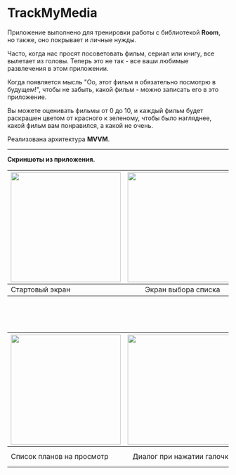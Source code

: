 # TrackMyMedia

Приложение выполнено для тренировки работы с библиотекой **Room**, но
также, оно покрывает и личные нужды.

Часто, когда нас просят посоветовать фильм, сериал или книгу, все вылетает из головы. Теперь это не так - все ваши любимые развлечения в этом приложении.

Когда появляется мысль "Оо, этот фильм я обязательно посмотрю в будущем!", чтобы не забыть, какой фильм - можно записать его в это приложение.

Вы можете оценивать фильмы от 0 до 10, и каждый фильм будет раскрашен цветом от красного к зеленому, чтобы было нагляднее, какой фильм вам понравился, а какой не очень.

Реализована архитектура **MVVM**.

---

**Скриншоты из приложения.**


| <img src="https://sun9-44.userapi.com/impg/OdvDjtlxLhfkW3InaIYOQmYIpuNP17dMHFDWMg/522yoTncwOY.jpg?size=1051x2160&quality=96&sign=c164fd8e923890ec5d0ecfc6ea932518&type=album" width="250">       | <img src="https://sun9-48.userapi.com/impg/EIUL1HF5duRWKSnC3Ao9xImCvap1ROW2GivHyA/hXatI-mkS4k.jpg?size=1051x2160&quality=96&sign=a665a5b95a2b24e9358ca47c13dc093b&type=album" width="250">                | <img src="https://sun9-4.userapi.com/impg/C8p6bwYgqnyl3XYJF3MWEnpTe-xuM7b1dc_FaA/8S7ztFjlNqo.jpg?size=1051x2160&quality=96&sign=19f44653369b7ee92fe5352f88389ae8&type=album" width="250"> |
| ------------- |:------------------:| -----:|
| Стартовый экран     | Экран выбора списка    | Список просмотренных |
<br />
<br />
<br />


| <img src="https://sun9-66.userapi.com/impg/9E37XTmVOUs5pp1k_KV0HUs2E2FfC3akeNvKCQ/6s_lkNUd6k8.jpg?size=1051x2160&quality=96&sign=420144987faaf23def5c3724d0cfb904&type=album" width="250">      | <img src="https://sun9-27.userapi.com/impg/V9zApK9WXGPQHdK7jhP7HeAIlttVTVYYArrNIA/oRNbiKjsOlw.jpg?size=1051x2160&quality=96&sign=8c2a3f29836f95c6a4d8e9841ac86c67&type=album" width="250">                | <img src="https://sun9-70.userapi.com/impg/Lf5D1JOisA7H7ugdBZhTAs1bSF_3ElQCE-jUqw/y4dde7PvSyk.jpg?size=1051x2160&quality=96&sign=d223f24dd46e3ad9105a7bcd9fd23ea5&type=album" width="250"> |
| ------------- |:------------------:| -----:|
| Список планов на просмотр    | Диалог при нажатии галочки   | Экран добавления/редактирования элемента|

<br />
<br />
